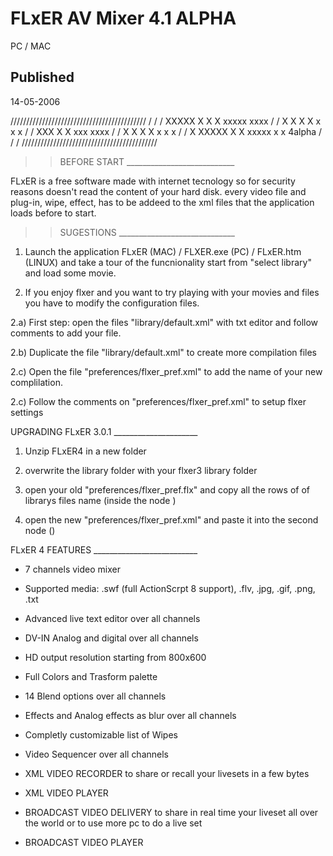FLxER AV Mixer 4.1 ALPHA
=============
PC / MAC

Published
------------
14-05-2006

///////////////////////////////////////////
/                                         /
/ XXXXX X     X   X xxxxx xxxx            /
/ X     X      X X  x     x   x           /
/ XXX   X       X   xxx   xxxx            /
/ X     X      X X  x     x  x            /
/ X     XXXXX X   X xxxxx x   x   4alpha  /
/                                         /
///////////////////////////////////////////

>> BEFORE START ___________________________

FLxER is a free software made with internet tecnology so for security reasons doesn't read the content of your hard disk. every video file and plug-in, wipe, effect, has to be addeed to the xml files that the application loads before to start.

>> SUGESTIONS _____________________________

1) Launch the application FLxER (MAC) / FLXER.exe (PC) / FLxER.htm (LINUX) and take a tour of the funcnionality start from "select library" and load some movie.


2) If you enjoy flxer and you want to try playing with your movies and files you have to modify the configuration files.

2.a) First step: open the files "library/default.xml" with txt editor and follow comments to add your file.

2.b) Duplicate the file "library/default.xml" to create more compilation files 

2.c) Open the file "preferences/flxer_pref.xml" to add the name of your new complilation.

2.c) Follow the comments on "preferences/flxer_pref.xml" to setup flxer settings


UPGRADING FLxER 3.0.1 _____________________

1) Unzip FLxER4 in a new folder

2) overwrite the library folder with your flxer3 library folder

3) open your old "preferences/flxer_pref.flx" and copy all the rows of of librarys files name (inside the node <librarys>)

4) open the new "preferences/flxer_pref.xml" and paste it into the second node (<librarys>)


FLxER 4 FEATURES __________________________

- 7 channels video mixer

- Supported media: .swf (full ActionScrpt 8 support), .flv, .jpg, .gif, .png, .txt

- Advanced live text editor over all channels

- DV-IN Analog and digital over all channels

- HD output resolution starting from 800x600

- Full Colors and Trasform palette

- 14 Blend options over all channels

- Effects and Analog effects as blur over all channels

- Completly customizable list of Wipes

- Video Sequencer  over all channels

- XML VIDEO RECORDER to share or recall your livesets in a few bytes

- XML VIDEO PLAYER

- BROADCAST VIDEO DELIVERY to share in real time your liveset all over the world or to use more pc to do a live set

- BROADCAST VIDEO PLAYER

 
